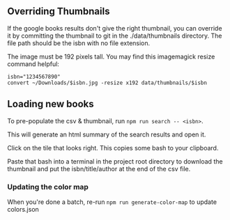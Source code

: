 
## Overriding Thumbnails

If the google books results don't give the right thumbnail, you can override it
by committing the thumbnail to git in the ./data/thumbnails directory. The file
path should be the isbn with no file extension.

The image must be 192 pixels tall. You may find this imagemagick resize command
helpful:

    isbn="1234567890"
    convert ~/Downloads/$isbn.jpg -resize x192 data/thumbnails/$isbn

## Loading new books

To pre-populate the csv & thumbnail, run `npm run search -- <isbn>`.

This will generate an html summary of the search results and open it.

Click on the tile that looks right. This copies some bash to your clipboard.

Paste that bash into a terminal in the project root directory to download the
thumbnail and put the isbn/title/author at the end of the csv file.

### Updating the color map

When you're done a batch, re-run `npm run generate-color-map` to update
colors.json
